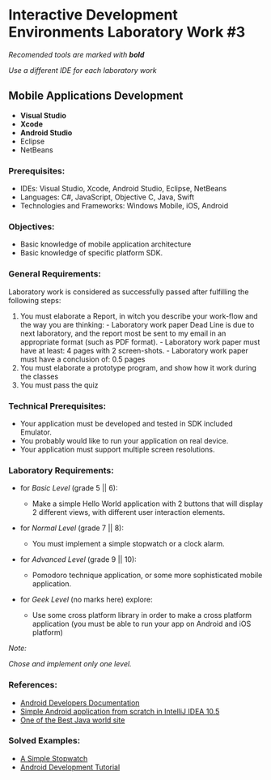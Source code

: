 # Interactive Development Environments Laboratory Work #3

_Recomended tools are marked with **bold**_

_Use a different IDE for each laboratory work_

## Mobile Applications Development
  - **Visual Studio**
  - **Xcode**
  - **Android Studio**
  - Eclipse
  - NetBeans

### Prerequisites:
  - IDEs: Visual Studio, Xcode, Android Studio, Eclipse, NetBeans
  - Languages: C#, JavaScript, Objective C, Java, Swift
  - Technologies and Frameworks: Windows Mobile, iOS, Android

### Objectives:
  - Basic knowledge of mobile application architecture
  - Basic knowledge of specific platform SDK.

### General Requirements:
  Laboratory work is considered as successfully passed after fulfilling the following steps:

  1. You must elaborate a Report, in witch you describe your work-flow and the way you are thinking:
    - Laboratory work paper Dead Line is due to next laboratory, and the report most be sent to my email in an appropriate format (such as PDF format).
    - Laboratory work paper must have at least: 4 pages with 2 screen-shots.
    - Laboratory work paper must have a conclusion of: 0.5 pages
  2. You must elaborate a prototype program, and show how it work during the classes
  3. You must pass the quiz

### Technical Prerequisites:
  - Your application must be developed and tested in SDK included Emulator.
  - You probably would like to run your application on real device.
  - Your application must support multiple screen resolutions.

### Laboratory Requirements:

  - for _Basic Level_ (grade 5 || 6):
    - Make a simple Hello World application with 2 buttons that will display 2 different views, with different user interaction elements.

  - for _Normal Level_ (grade 7 || 8):
    - You must implement a simple stopwatch or a clock alarm.

  - for _Advanced Level_ (grade 9 || 10):
    - Pomodoro technique application, or some more sophisticated mobile application.

  - for _Geek Level_ (no marks here) explore:
    - Use some cross platform library in order to make a cross platform application (you must be able to run your app on Android and iOS platform)

  _Note:_

  _Chose and implement only one level._

### References:
  - [Android Developers Documentation](http://developer.android.com/training/basics/firstapp/index.html)
  - [Simple Android application from scratch in IntelliJ IDEA 10.5](http://wiki.jetbrains.net/intellij/Simple_Android_application_from_scratch_in_IntelliJ_IDEA_10.5)
  - [One of the Best Java world site](http://www.java2s.com/)

### Solved Examples:
  - [A Simple Stopwatch](http://www.shawnbe.com/index.php/tutorial/tutorial-1-a-simple-stopwatch-designing-layout/)
  - [Android Development Tutorial](http://www.vogella.com/articles/Android/article.html)

